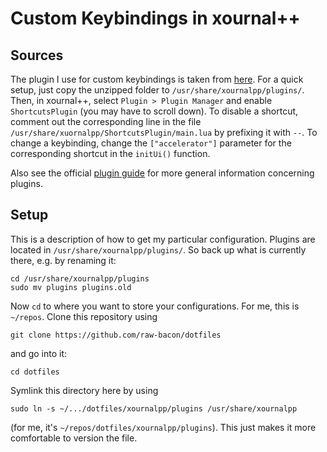 # Custom Keybindings in xournal++
## Sources
The plugin I use for custom keybindings
is taken from
[here](https://github.com/xournalpp/xournalpp/issues/919#issuecomment-700247463).
For a quick setup, 
just copy the unzipped folder to
`/usr/share/xournalpp/plugins/`.
Then, in xournal++, select
`Plugin > Plugin Manager` and enable
`ShortcutsPlugin` (you may have to scroll down).
To disable a shortcut, comment out the corresponding line
in the file `/usr/share/xuornalpp/ShortcutsPlugin/main.lua`
by prefixing it with `--`.
To change a keybinding,
change the `["accelerator"]` parameter for the corresponding
shortcut in the `initUi()` function.

Also see the official
[plugin guide](https://xournalpp.github.io/guide/plugins/plugins/)
for more general information concerning plugins.

## Setup
This is a description of how to get my particular
configuration.
Plugins are located in `/usr/share/xournalpp/plugins/`.
So back up what is currently there, e.g. by renaming it:
```
cd /usr/share/xournalpp/plugins
sudo mv plugins plugins.old
```
Now `cd` to where you want to store your configurations.
For me, this is `~/repos`.
Clone this repository using
```
git clone https://github.com/raw-bacon/dotfiles
```
and go into it:
```
cd dotfiles
```
Symlink this directory here by using
```
sudo ln -s ~/.../dotfiles/xournalpp/plugins /usr/share/xournalpp
```
(for me, it's `~/repos/dotfiles/xournalpp/plugins`).
This just makes it more comfortable to version the file.

